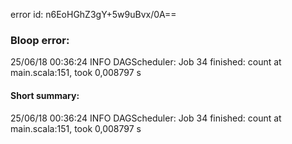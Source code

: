 error id: n6EoHGhZ3gY+5w9uBvx/0A==
### Bloop error:

25/06/18 00:36:24 INFO DAGScheduler: Job 34 finished: count at main.scala:151, took 0,008797 s
#### Short summary: 

25/06/18 00:36:24 INFO DAGScheduler: Job 34 finished: count at main.scala:151, took 0,008797 s
